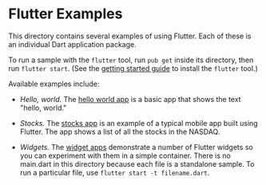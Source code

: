 Flutter Examples
================

This directory contains several examples of using Flutter.  Each of these is an
individual Dart application package.

To run a sample with the `flutter` tool, run `pub get` inside its directory,
then run `flutter start`. (See the
[getting started guide](https://flutter.io/getting-started/) to install
the `flutter` tool.)

Available examples include:

- *Hello, world.* The [hello world app](hello_world) is a basic app that shows
   the text "hello, world."

- *Stocks.* The [stocks app](stocks) is an example of a typical mobile app
   built using Flutter. The app shows a list of all the stocks in the NASDAQ.

- *Widgets.* The [widget apps](widgets) demonstrate a number of Flutter widgets
   so you can experiment with them in a simple container. There is no main.dart
   in this directory because each file is a standalone sample. To run a
   particular file, use `flutter start -t filename.dart`.
